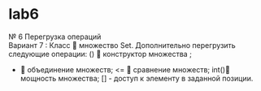 # lab6
№ 6  Перегрузка операций <br>
Вариант 7 : Класс  множество Set. 
Дополнительно перегрузить следующие операции: 
()  конструктор множества ; 
+  объединение множеств; <=  сравнение множеств; 
int() мощность множества; 
[] - доступ к элементу в заданной позиции. 
